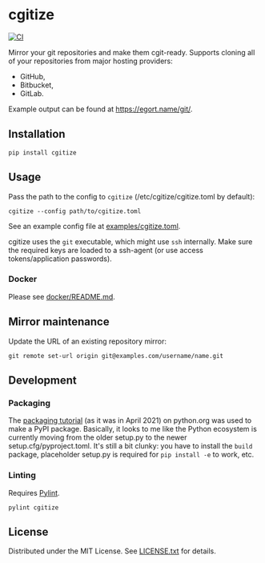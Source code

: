cgitize
=======

[![CI](https://github.com/egor-tensin/cgitize/actions/workflows/ci.yml/badge.svg)](https://github.com/egor-tensin/cgitize/actions/workflows/ci.yml)

Mirror your git repositories and make them cgit-ready.
Supports cloning all of your repositories from major hosting providers:

* GitHub,
* Bitbucket,
* GitLab.

Example output can be found at https://egort.name/git/.

Installation
------------

    pip install cgitize

Usage
-----

Pass the path to the config to `cgitize` (/etc/cgitize/cgitize.toml by
default):

    cgitize --config path/to/cgitize.toml

See an example config file at [examples/cgitize.toml].

cgitize uses the `git` executable, which might use `ssh` internally.
Make sure the required keys are loaded to a ssh-agent (or use access
tokens/application passwords).

[examples/cgitize.toml]: examples/cgitize.toml

### Docker

Please see [docker/README.md](docker/README.md).

Mirror maintenance
------------------

Update the URL of an existing repository mirror:

    git remote set-url origin git@examples.com/username/name.git

Development
-----------

### Packaging

The [packaging tutorial] (as it was in April 2021) on python.org was used to
make a PyPI package.
Basically, it looks to me like the Python ecosystem is currently moving from
the older setup.py to the newer setup.cfg/pyproject.toml.
It's still a bit clunky: you have to install the `build` package, placeholder
setup.py is required for `pip install -e` to work, etc.

[packaging tutorial]: https://packaging.python.org/tutorials/packaging-projects

### Linting

Requires [Pylint].

    pylint cgitize

[Pylint]: https://www.pylint.org/

License
-------

Distributed under the MIT License.
See [LICENSE.txt] for details.

[LICENSE.txt]: LICENSE.txt
